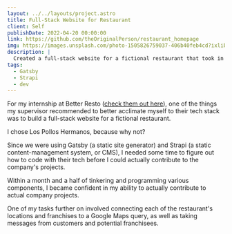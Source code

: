 ```yaml
---
layout: ../../layouts/project.astro
title: Full-Stack Website for Restaurant
client: Self
publishDate: 2022-04-20 00:00:00
link: https://github.com/theOriginalPerson/restaurant_homepage
img: https://images.unsplash.com/photo-1505826759037-406b40feb4cd?ixlib=rb-4.0.3&ixid=MnwxMjA3fDB8MHxwaG90by1wYWdlfHx8fGVufDB8fHx8&auto=format&fit=crop&w=1472&q=80
description: |
  Created a full-stack website for a fictional restaurant that took in orders and messages from customers.
tags:
  - Gatsby
  - Strapi
  - dev
---
```


For my internship at Better Resto (<a href="www.betterresto.com" target="_blank">check them out here</a>), one of the things my supervisor recommended to better acclimate myself to their tech stack was to build a full-stack website for a fictional restaurant.

I chose Los Pollos Hermanos, because why not? 

Since we were using Gatsby (a static site generator) and Strapi (a static content-management system, or CMS), I needed some time to figure out how to code with their tech before I could actually contribute to the company's projects.

Within a month and a half of tinkering and programming various components, I became confident in my ability to actually contribute to actual company projects. 

One of my tasks further on involved connecting each of the restaurant's locations and franchises to a Google Maps query, as well as taking messages from customers and potential franchisees.
